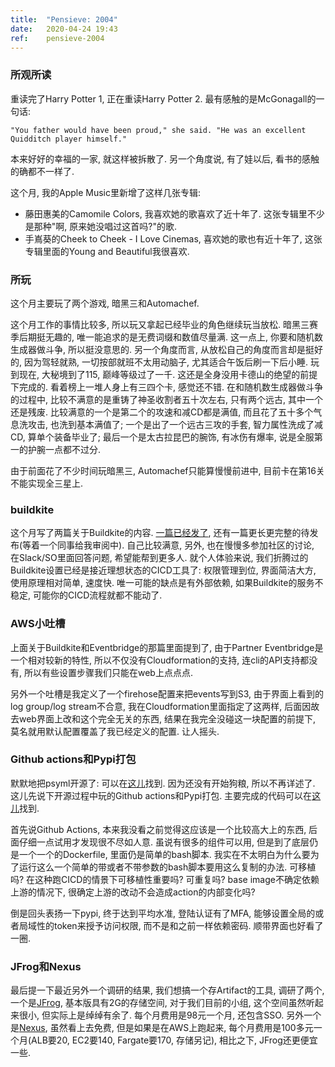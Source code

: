 ```yaml
---
title:  "Pensieve: 2004"
date:   2020-04-24 19:43
ref:    pensieve-2004
---
```


### 所观所读

重读完了Harry Potter 1, 正在重读Harry Potter 2. 最有感触的是McGonagall的一句话:

```
"You father would have been proud," she said. "He was an excellent Quidditch player himself."
```

本来好好的幸福的一家, 就这样被拆散了. 另一个角度说, 有了娃以后, 看书的感触的确都不一样了.

这个月, 我的Apple Music里新增了这样几张专辑:

- 藤田惠美的Camomile Colors, 我喜欢她的歌喜欢了近十年了. 这张专辑里不少是那种"啊, 原来她没唱过这首吗?"的歌.
- 手嶌葵的Cheek to Cheek - I Love Cinemas, 喜欢她的歌也有近十年了, 这张专辑里面的Young and Beautiful我很喜欢.

### 所玩

这个月主要玩了两个游戏, 暗黑三和Automachef.

这个月工作的事情比较多, 所以玩又拿起已经毕业的角色继续玩当放松. 暗黑三赛季后期挺无趣的, 唯一能追求的是无费词缀和数值尽量满. 这一点上, 你要和随机数生成器做斗争, 所以挺没意思的. 另一个角度而言, 从放松自己的角度而言却是挺好的, 因为驾轻就熟, 一切按部就班不太用动脑子, 尤其适合午饭后刷一下后小睡. 玩到现在, 大秘境到了115, 巅峰等级过了一千. 这还是全身没用卡德山的绝望的前提下完成的. 看着榜上一堆人身上有三四个卡, 感觉还不错. 在和随机数生成器做斗争的过程中, 比较不满意的是重铸了神圣收割者五十次左右, 只有两个远古, 其中一个还是残废. 比较满意的一个是第二个的攻速和减CD都是满值, 而且花了五十多个气息洗攻击, 也洗到基本满值了; 一个是出了一个远古三攻的手套, 智力属性洗成了减CD, 算单个装备毕业了; 最后一个是太古拉昆巴的腕饰, 有冰伤有爆率, 说是全服第一的护腕一点都不过分.

由于前面花了不少时间玩暗黑三, Automachef只能算慢慢前进中, 目前卡在第16关不能实现全三星上.

### buildkite

这个月写了两篇关于Buildkite的内容. [一篇已经发了](/2020/bitbucket-build-status-from-eventbridge.html), 还有一篇更长更完整的待发布(等着一个同事给我审阅中). 自己比较满意, 另外, 也在慢慢多参加社区的讨论, 在Slack/SO里面回答问题, 希望能帮到更多人. 就个人体验来说, 我们折腾过的Buildkite设置已经是接近理想状态的CICD工具了: 权限管理到位, 界面简洁大方, 使用原理相对简单, 速度快. 唯一可能的缺点是有外部依赖, 如果Buildkite的服务不稳定, 可能你的CICD流程就都不能动了.

### AWS小吐槽

上面关于Buildkite和Eventbridge的那篇里面提到了, 由于Partner Eventbridge是一个相对较新的特性, 所以不仅没有Cloudformation的支持, 连cli的API支持都没有, 所以有些设置步骤我们只能在web上点点点.

另外一个吐槽是我定义了一个firehose配置来把events写到S3, 由于界面上看到的log group/log stream不合意, 我在Cloudformation里面指定了这两样, 后面因故去web界面上改和这个完全无关的东西, 结果在我完全没碰这一块配置的前提下, 莫名就用默认配置覆盖了我已经定义的配置. 让人摇头.

### Github actions和Pypi打包

默默地把psyml开源了: 可以在[这儿](https://github.com/xiaket/psyml)找到. 因为还没有开始狗粮, 所以不再详述了. 这儿先说下开源过程中玩的Github actions和Pypi打包. 主要完成的代码可以在[这儿](https://github.com/xiaket/psyml/blob/master/.github/workflows/build.yml)找到.

首先说Github Actions, 本来我没看之前觉得这应该是一个比较高大上的东西, 后面仔细一点试用才发现很不尽如人意. 虽说有很多的组件可以用, 但是到了底层仍是一个一个的Dockerfile, 里面仍是简单的bash脚本. 我实在不太明白为什么要为了运行这么一个简单的带或者不带参数的bash脚本要用这么复制的办法. 可移植吗? 在这种跑CICD的情景下可移植性重要吗? 可重复吗? base image不确定依赖上游的情况下, 很确定上游的改动不会造成action的内部变化吗?

倒是回头表扬一下pypi, 终于达到平均水准, 登陆认证有了MFA, 能够设置全局的或者局域性的token来授予访问权限, 而不是和之前一样依赖密码. 顺带界面也好看了一圈.

### JFrog和Nexus

最后提一下最近另外一个调研的结果, 我们想搞一个存Artifact的工具, 调研了两个, 一个是[JFrog](https://jfrog.com/artifactory/), 基本版具有2G的存储空间, 对于我们目前的小组, 这个空间虽然听起来很小, 但实际上是绰绰有余了. 每个月费用是98元一个月, 还包含SSO. 另外一个是[Nexus](https://www.sonatype.com/nexus-repository-oss), 虽然看上去免费, 但是如果是在AWS上跑起来, 每个月费用是100多元一个月(ALB要20, EC2要140, Fargate要170, 存储另记), 相比之下, JFrog还更便宜一些.

